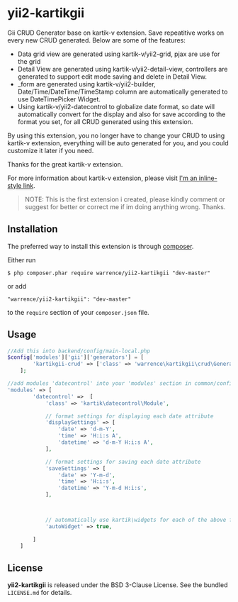 yii2-kartikgii
==============

Gii CRUD Generator base on kartik-v extension. Save repeatitive works on every new CRUD generated. Below are some of the features:

- Data grid view are generated using kartik-v/yii2-grid, pjax are use for the grid
- Detail View are generated using kartik-v/yii2-detail-view, controllers are generated to support edit mode saving and delete in Detail View.
- _form are generated using kartik-v/yii2-builder, Date/Time/DateTime/TimeStamp column are automatically generated to use DateTimePicker Widget.
- Using kartik-v/yii2-datecontrol to globalize date format, so date will automatically convert for the display and also for save according to the format you set, for all CRUD generated using this extension.

By using this extension, you no longer have to change your CRUD to using kartik-v extension, everything will be auto generated for you, and you could customize it later if you need.

Thanks for the great kartik-v extension. 

For more information about kartik-v extension, please visit [I'm an inline-style link](https://www.github.com/kartik-v).

> NOTE: This is the first extension i created, please kindly comment or suggest for better or correct me if im doing anything wrong. Thanks.

## Installation

The preferred way to install this extension is through [composer](http://getcomposer.org/download/).

Either run

```
$ php composer.phar require warrence/yii2-kartikgii "dev-master"
```

or add

```
"warrence/yii2-kartikgii": "dev-master"
```

to the ```require``` section of your `composer.json` file.

## Usage

```php
//Add this into backend/config/main-local.php
$config['modules']['gii']['generators'] = [
        'kartikgii-crud' => ['class' => 'warrence\kartikgii\crud\Generator'],
    ];
```

```php
//add modules 'datecontrol' into your 'modules' section in common/config/main 
'modules' => [
        'datecontrol' =>  [
            'class' => 'kartik\datecontrol\Module',

            // format settings for displaying each date attribute
            'displaySettings' => [
                'date' => 'd-m-Y',
                'time' => 'H:i:s A',
                'datetime' => 'd-m-Y H:i:s A',
            ],

            // format settings for saving each date attribute
            'saveSettings' => [
                'date' => 'Y-m-d', 
                'time' => 'H:i:s',
                'datetime' => 'Y-m-d H:i:s',
            ],



            // automatically use kartik\widgets for each of the above formats
            'autoWidget' => true,

        ]
    ]
```

## License

**yii2-kartikgii** is released under the BSD 3-Clause License. See the bundled `LICENSE.md` for details.
